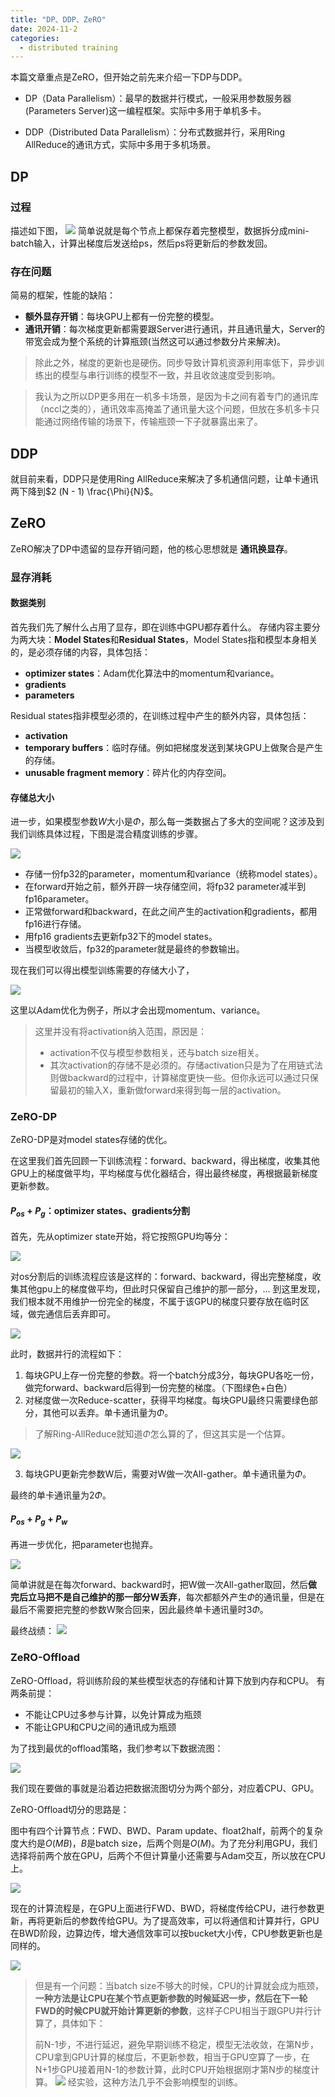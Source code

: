 ```yaml
---
title: "DP、DDP、ZeRO"
date: 2024-11-2
categories: 
  - distributed training
---
```


本篇文章重点是ZeRO，但开始之前先来介绍一下DP与DDP。

- DP（Data Parallelism）：最早的数据并行模式，一般采用参数服务器(Parameters Server)这一编程框架。实际中多用于单机多卡。

- DDP（Distributed Data Parallelism）：分布式数据并行，采用Ring AllReduce的通讯方式，实际中多用于多机场景。

## DP

### 过程

描述如下图，
![](https://pic1.zhimg.com/v2-10696b17568f69cfd31912c208ee191e_1440w.jpg)
简单说就是每个节点上都保存着完整模型，数据拆分成mini-batch输入，计算出梯度后发送给ps，然后ps将更新后的参数发回。

### 存在问题
简易的框架，性能的缺陷：
- **额外显存开销**：每块GPU上都有一份完整的模型。
- **通讯开销**：每次梯度更新都需要跟Server进行通讯，并且通讯量大，Server的带宽会成为整个系统的计算瓶颈(当然这可以通过参数分片来解决)。

> 除此之外，梯度的更新也是硬伤。同步导致计算机资源利用率低下，异步训练出的模型与串行训练的模型不一致，并且收敛速度受到影响。

>我认为之所以DP更多用在一机多卡场景，是因为卡之间有着专门的通讯库（nccl之类的），通讯效率高掩盖了通讯量大这个问题，但放在多机多卡只能通过网络传输的场景下，传输瓶颈一下子就暴露出来了。

## DDP

就目前来看，DDP只是使用Ring AllReduce来解决了多机通信问题，让单卡通讯两下降到$2 (N - 1)  \frac{\Phi}{N}$。

## ZeRO

ZeRO解决了DP中遗留的显存开销问题，他的核心思想就是 **通讯换显存**。

### 显存消耗

#### 数据类别

首先我们先了解什么占用了显存，即在训练中GPU都存着什么。
存储内容主要分为两大块：**Model States**和**Residual States**，Model States指和模型本身相关的，是必须存储的内容，具体包括：
- **optimizer states**：Adam优化算法中的momentum和variance。
- **gradients**
- **parameters**

Residual states指非模型必须的，在训练过程中产生的额外内容，具体包括：
- **activation**
- **temporary buffers**：临时存储。例如把梯度发送到某块GPU上做聚合是产生的存储。
- **unusable fragment memory**：碎片化的内存空间。

#### 存储总大小

进一步，如果模型参数$W$大小是$\Phi$，那么每一类数据占了多大的空间呢？这涉及到我们训练具体过程，下图是混合精度训练的步骤。

![](https://picx.zhimg.com/v2-72f68c3cd3e0dd87c2afb1e14b3f6587_1440w.jpg)

- 存储一份fp32的parameter，momentum和variance（统称model states）。
- 在forward开始之前，额外开辟一块存储空间，将fp32 parameter减半到fp16parameter。
- 正常做forward和backward，在此之间产生的activation和gradients，都用fp16进行存储。
- 用fp16 gradients去更新fp32下的model states。
- 当模型收敛后，fp32的parameter就是最终的参数输出。

现在我们可以得出模型训练需要的存储大小了，

![](https://pic4.zhimg.com/v2-2fa670488fcc2408bd27bdcfec283d33_1440w.jpg)

这里以Adam优化为例子，所以才会出现momentum、variance。
>这里并没有将activation纳入范围，原因是：
>- activation不仅与模型参数相关，还与batch size相关。
>- 其次activation的存储不是必须的。存储activation只是为了在用链式法则做backward的过程中，计算梯度更快一些。但你永远可以通过只保留最初的输入X，重新做forward来得到每一层的activation。

### ZeRO-DP

ZeRO-DP是对model states存储的优化。

在这里我们首先回顾一下训练流程：forward、backward，得出梯度，收集其他GPU上的梯度做平均，平均梯度与优化器结合，得出最终梯度，再根据最新梯度更新参数。

#### $P_{os} + P_{g}$：optimizer states、gradients分割
首先，先从optimizer state开始，将它按照GPU均等分：

![](https://pic2.zhimg.com/v2-6a314b96490b51cffc5aa4b693ea32c1_1440w.jpg)

对os分割后的训练流程应该是这样的：forward、backward，得出完整梯度，收集其他gpu上的梯度做平均，但此时只保留自己维护的那一部分，...
到这里发现，我们根本就不用维护一份完全的梯度，不属于该GPU的梯度只要存放在临时区域，做完通信后丢弃即可。


![](https://pic2.zhimg.com/v2-29290e0e77d330b6e0e4d7d3fb417a73_1440w.jpg)

此时，数据并行的流程如下：
1. 每块GPU上存一份完整的参数。将一个batch分成3分，每块GPU各吃一份，做完forward、backward后得到一份完整的梯度。（下图绿色+白色）
2. 对梯度做一次Reduce-scatter，获得平均梯度。每块GPU最终只需要绿色部分，其他可以丢弃。单卡通讯量为$\Phi$。

>了解Ring-AllReduce就知道$\Phi$怎么算的了，但这其实是一个估算。

![](https://picx.zhimg.com/v2-3dd79addc9cbe6eb3d22a49037f6e087_1440w.jpg)

3. 每块GPU更新完参数W后，需要对W做一次All-gather。单卡通讯量为$\Phi$。

最终的单卡通讯量为$2\Phi$。

#### $P_{os} + P_{g} + P_{w}$

再进一步优化，把parameter也抛弃。

![](https://pic1.zhimg.com/v2-ade8d5f51d46b23ef7b25cf73248853c_1440w.jpg)

简单讲就是在每次forward、backward时，把W做一次All-gather取回，然后**做完后立马把不是自己维护的那一部分W丢弃**，每次都额外产生$\Phi$的通讯量，但是在最后不需要把完整的参数W聚合回来，因此最终单卡通讯量时$3\Phi$。

最终战绩：
![](https://pic2.zhimg.com/v2-94b9574e2fff5d5bee5d09f5d35926bf_1440w.jpg)

### ZeRO-Offload

ZeRO-Offload，将训练阶段的某些模型状态的存储和计算下放到内存和CPU。
有两条前提：
- 不能让CPU过多参与计算，以免计算成为瓶颈
- 不能让GPU和CPU之间的通讯成为瓶颈

为了找到最优的offload策略，我们参考以下数据流图：

![](https://pic4.zhimg.com/v2-3d3a9ce68a740dfd5f0210ab2f8aa03d_1440w.jpg)

我们现在要做的事就是沿着边把数据流图切分为两个部分，对应着CPU、GPU。

ZeRO-Offload切分的思路是：

图中有四个计算节点：FWD、BWD、Param update、float2half，前两个的复杂度大约是$O(MB)$，$B$是batch size，后两个则是$O(M)$。为了充分利用GPU，我们选择将前两个放在GPU，后两个不但计算量小还需要与Adam交互，所以放在CPU上。

![](https://pic4.zhimg.com/v2-b9f59b045c1629983fb3e94e692bc457_1440w.jpg)

现在的计算流程是，在GPU上面进行FWD、BWD，将梯度传给CPU，进行参数更新，再将更新后的参数传给GPU。为了提高效率，可以将通信和计算并行，GPU在BWD阶段，边算边传，增大通信效率可以按bucket大小传，CPU参数更新也是同样的。

![](https://pic3.zhimg.com/v2-57ab3768637af499bda329bbecb1ce1a_1440w.jpg)

>但是有一个问题：当batch size不够大的时候，CPU的计算就会成为瓶颈，**一种方法是让CPU在某个节点更新参数的时候延迟一步，然后在下一轮FWD的时候CPU就开始计算更新的参数**，这样子CPU相当于跟GPU并行计算了，具体如下：
>
>前N-1步，不进行延迟，避免早期训练不稳定，模型无法收敛，在第N步，CPU拿到GPU计算的梯度后，不更新参数，相当于GPU空算了一步，在N+1步GPU接着用N-1的参数计算，此时CPU开始根据刚才第N步的梯度计算。
> ![](https://pic3.zhimg.com/v2-d9aa4eba2b96960e13364a7f004462e0_1440w.jpg)
> 经实验，这种方法几乎不会影响模型的训练。